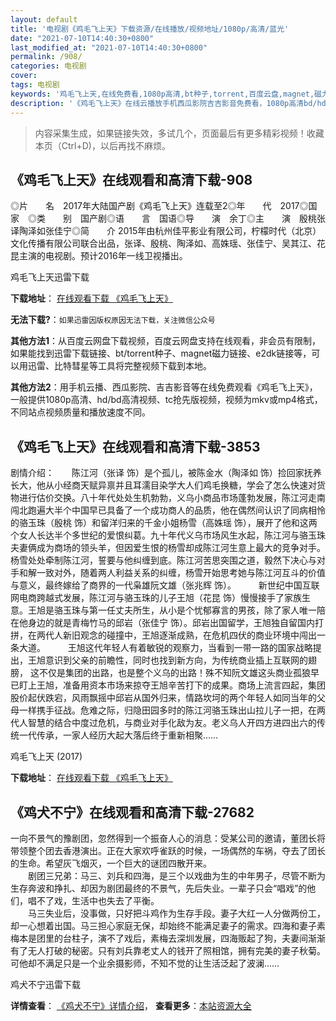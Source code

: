 ```yaml
---
layout: default
title: '电视剧《鸡毛飞上天》下载资源/在线播放/视频地址/1080p/高清/蓝光'
date: "2021-07-10T14:40:30+0800"
last_modified_at: "2021-07-10T14:40:30+0800"
permalink: /908/
categories: 电视剧
cover:
tags: 电视剧
keywords: '鸡毛飞上天,在线免费看,1080p高清,bt种子,torrent,百度云盘,magnet,磁力链,迅雷下载资源'
description: '《鸡毛飞上天》在线云播放手机西瓜影院吉吉影音免费看，1080p高清bd/hd未删减完整版和tc抢先枪版，mkv/mp4格式，附带bt/torrent种子、magnet/磁力链、百度云盘、网盘资源迅雷下载链接'
---
```


>内容采集生成，如果链接失效，多试几个，页面最后有更多精彩视频！收藏本页（Ctrl+D)，以后再找不麻烦。


## 《鸡毛飞上天》在线观看和高清下载-908

◎片　　名　2017年大陆国产剧《鸡毛飞上天》连载至2◎年　　代　2017◎国　　家　◎类　　别　国产剧◎语　　言　国语◎导　　演　余丁◎主　　演　殷桃张译陶泽如张佳宁◎简　　介 2015年由杭州佳平影业有限公司，柠檬时代（北京）文化传播有限公司联合出品，张译、殷桃、陶泽如、高姝瑶、张佳宁、吴其江、花昆主演的电视剧。预计2016年一线卫视播出。


鸡毛飞上天迅雷下载

**下载地址**： [在线观看下载 《鸡毛飞上天》](https://www.993dy.com//vod-detail-id-25551.html) 


**无法下载?**：`如果迅雷因版权原因无法下载，关注微信公众号 `

**其他方法1**：从百度云网盘下载视频，百度云网盘支持在线观看，非会员有限制，如果能找到迅雷下载链接、bt/torrent种子、magnet磁力链接、e2dk链接等，可以用迅雷、比特彗星等工具将完整视频下载到本地。

**其他方法2**：用手机云播、西瓜影院、吉吉影音等在线免费观看《鸡毛飞上天》，一般提供1080p高清、hd/bd高清视频、tc抢先版视频，视频为mkv或mp4格式，不同站点视频质量和播放速度不同。


## 《鸡毛飞上天》在线观看和高清下载-3853

剧情介绍：　　陈江河（张译 饰）是个孤儿，被陈金水（陶泽如 饰）捡回家抚养长大，他从小经商天赋异禀并且耳濡目染学大人们鸡毛换糖，学会了怎么快速对货物进行估价交换。八十年代处处生机勃勃，义乌小商品市场蓬勃发展，陈江河走南闯北跑遍大半个中国早已具备了一个成功商人的品质，他在偶然间认识了同病相怜的骆玉珠（殷桃 饰）和留洋归来的千金小姐杨雪（高姝瑶 饰），展开了他和这两个女人长达半个多世纪的爱恨纠葛。九十年代义乌市场风生水起，陈江河与骆玉珠夫妻俩成为商场的领头羊，但因爱生恨的杨雪却成陈江河生意上最大的竞争对手。杨雪处处牵制陈江河，誓要与他纠缠到底。陈江河苦思突围之道，毅然下决心与对手和解一致对外，随着两人利益关系的纠缠，杨雪开始思考她与陈江河互斗的价值与意义，最终嫁给了商界的一代枭雄阮文雄（张兆辉 饰）。  　　新世纪中国互联网电商跨越式发展，陈江河与骆玉珠的儿子王旭（花昆 饰）慢慢接手了家族生意。王旭是骆玉珠与第一任丈夫所生，从小是个忧郁寡言的男孩，除了家人唯一陪在他身边的就是青梅竹马的邱岩（张佳宁 饰）。邱岩出国留学，王旭独自留国内打拼，在两代人新旧观念的碰撞中，王旭逐渐成熟，在危机四伏的商业环境中闯出一条大道。  　　王旭这代年轻人有着敏锐的观察力，当看到一带一路的国家战略提出，王旭意识到父亲的前瞻性，同时也找到新方向，为传统商业插上互联网的翅膀， 这不仅是集团的出路，也是整个义乌的出路！殊不知阮文雄这头商业孤狼早已盯上王旭，准备用资本市场来掠夺王旭辛苦打下的成果。商场上流言四起，集团股价起伏跌宕，风雨飘摇中邱岩从国外归来，情路坎坷的两个年轻人如同当年的父母一样携手征战。危难之际，归隐田园多时的陈江河骆玉珠出山拉儿子一把，在两代人智慧的结合中度过危机，与商业对手化敌为友。老义乌人开四方进四出六的传统一代传承，一家人经历大起大落后终于重新相聚……


鸡毛飞上天 (2017)

**下载地址**： [在线观看下载 《鸡毛飞上天》](https://www.btbtdy.me/btdy/dy10206.html) 


## 《鸡犬不宁》在线观看和高清下载-27682

一向不景气的豫剧团，忽然得到一个振奋人心的消息：受某公司的邀请，董团长将带领整个团去香港演出。正在大家欢呼雀跃的时候，一场偶然的车祸，夺去了团长的生命。希望灰飞烟灭，一个巨大的谜团四散开来。<br />　　剧团三兄弟：马三、刘兵和四海，是三个以戏曲为生的中年男子，尽管不断为生存奔波和挣扎、却因为剧团最终的不景气，先后失业。一辈子只会“唱戏”的他们，唱不了戏，生活中也失去了平衡。<br />　　马三失业后，没事做，只好把斗鸡作为生存手段。妻子大红一人分做两份工，却一心想着出国。马三担心家庭无保，却始终不能满足妻子的需求。四海和妻子素梅本是团里的台柱子，演不了戏后，素梅去深圳发展，四海贩起了狗，夫妻间渐渐有了无人打破的秘密。只有刘兵靠老丈人的钱开了照相馆，拥有完美的妻子秋菊。可他却不满足只是一个业余摄影师，不知不觉的让生活泛起了波澜……


鸡犬不宁迅雷下载

**详情查看**： [《鸡犬不宁》详情介绍](/movie/27682/)， **查看更多**：[本站资源大全](/movie/t/all/)


